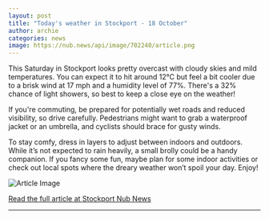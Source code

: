 ```yaml
---
layout: post
title: "Today's weather in Stockport - 18 October"
author: archie
categories: news
image: https://nub.news/api/image/702240/article.png
---
```

This Saturday in Stockport looks pretty overcast with cloudy skies and mild temperatures. You can expect it to hit around 12°C but feel a bit cooler due to a brisk wind at 17 mph and a humidity level of 77%. There's a 32% chance of light showers, so best to keep a close eye on the weather! 

If you're commuting, be prepared for potentially wet roads and reduced visibility, so drive carefully. Pedestrians might want to grab a waterproof jacket or an umbrella, and cyclists should brace for gusty winds.

To stay comfy, dress in layers to adjust between indoors and outdoors. While it’s not expected to rain heavily, a small brolly could be a handy companion. If you fancy some fun, maybe plan for some indoor activities or check out local spots where the dreary weather won’t spoil your day. Enjoy!

![Article Image](https://nub.news/api/image/702240/article.png)

[Read the full article at Stockport Nub News](https://stockport.nub.news/news/weather-news/todays-weather-in-stockport-18-october-275789)

---
